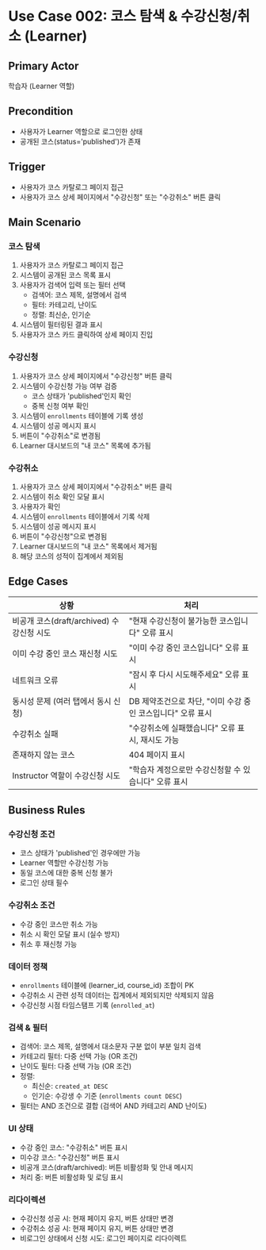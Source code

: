 # Use Case 002: 코스 탐색 & 수강신청/취소 (Learner)

## Primary Actor
학습자 (Learner 역할)

## Precondition
- 사용자가 Learner 역할으로 로그인한 상태
- 공개된 코스(status='published')가 존재

## Trigger
- 사용자가 코스 카탈로그 페이지 접근
- 사용자가 코스 상세 페이지에서 "수강신청" 또는 "수강취소" 버튼 클릭

## Main Scenario

### 코스 탐색
1. 사용자가 코스 카탈로그 페이지 접근
2. 시스템이 공개된 코스 목록 표시
3. 사용자가 검색어 입력 또는 필터 선택
   - 검색어: 코스 제목, 설명에서 검색
   - 필터: 카테고리, 난이도
   - 정렬: 최신순, 인기순
4. 시스템이 필터링된 결과 표시
5. 사용자가 코스 카드 클릭하여 상세 페이지 진입

### 수강신청
1. 사용자가 코스 상세 페이지에서 "수강신청" 버튼 클릭
2. 시스템이 수강신청 가능 여부 검증
   - 코스 상태가 'published'인지 확인
   - 중복 신청 여부 확인
3. 시스템이 `enrollments` 테이블에 기록 생성
4. 시스템이 성공 메시지 표시
5. 버튼이 "수강취소"로 변경됨
6. Learner 대시보드의 "내 코스" 목록에 추가됨

### 수강취소
1. 사용자가 코스 상세 페이지에서 "수강취소" 버튼 클릭
2. 시스템이 취소 확인 모달 표시
3. 사용자가 확인
4. 시스템이 `enrollments` 테이블에서 기록 삭제
5. 시스템이 성공 메시지 표시
6. 버튼이 "수강신청"으로 변경됨
7. Learner 대시보드의 "내 코스" 목록에서 제거됨
8. 해당 코스의 성적이 집계에서 제외됨

## Edge Cases

| 상황 | 처리 |
|------|------|
| 비공개 코스(draft/archived) 수강신청 시도 | "현재 수강신청이 불가능한 코스입니다" 오류 표시 |
| 이미 수강 중인 코스 재신청 시도 | "이미 수강 중인 코스입니다" 오류 표시 |
| 네트워크 오류 | "잠시 후 다시 시도해주세요" 오류 표시 |
| 동시성 문제 (여러 탭에서 동시 신청) | DB 제약조건으로 차단, "이미 수강 중인 코스입니다" 오류 표시 |
| 수강취소 실패 | "수강취소에 실패했습니다" 오류 표시, 재시도 가능 |
| 존재하지 않는 코스 | 404 페이지 표시 |
| Instructor 역할이 수강신청 시도 | "학습자 계정으로만 수강신청할 수 있습니다" 오류 표시 |

## Business Rules

### 수강신청 조건
- 코스 상태가 'published'인 경우에만 가능
- Learner 역할만 수강신청 가능
- 동일 코스에 대한 중복 신청 불가
- 로그인 상태 필수

### 수강취소 조건
- 수강 중인 코스만 취소 가능
- 취소 시 확인 모달 표시 (실수 방지)
- 취소 후 재신청 가능

### 데이터 정책
- `enrollments` 테이블에 (learner_id, course_id) 조합이 PK
- 수강취소 시 관련 성적 데이터는 집계에서 제외되지만 삭제되지 않음
- 수강신청 시점 타임스탬프 기록 (`enrolled_at`)

### 검색 & 필터
- 검색어: 코스 제목, 설명에서 대소문자 구분 없이 부분 일치 검색
- 카테고리 필터: 다중 선택 가능 (OR 조건)
- 난이도 필터: 다중 선택 가능 (OR 조건)
- 정렬:
  - 최신순: `created_at DESC`
  - 인기순: 수강생 수 기준 (`enrollments count DESC`)
- 필터는 AND 조건으로 결합 (검색어 AND 카테고리 AND 난이도)

### UI 상태
- 수강 중인 코스: "수강취소" 버튼 표시
- 미수강 코스: "수강신청" 버튼 표시
- 비공개 코스(draft/archived): 버튼 비활성화 및 안내 메시지
- 처리 중: 버튼 비활성화 및 로딩 표시

### 리다이렉션
- 수강신청 성공 시: 현재 페이지 유지, 버튼 상태만 변경
- 수강취소 성공 시: 현재 페이지 유지, 버튼 상태만 변경
- 비로그인 상태에서 신청 시도: 로그인 페이지로 리다이렉트
